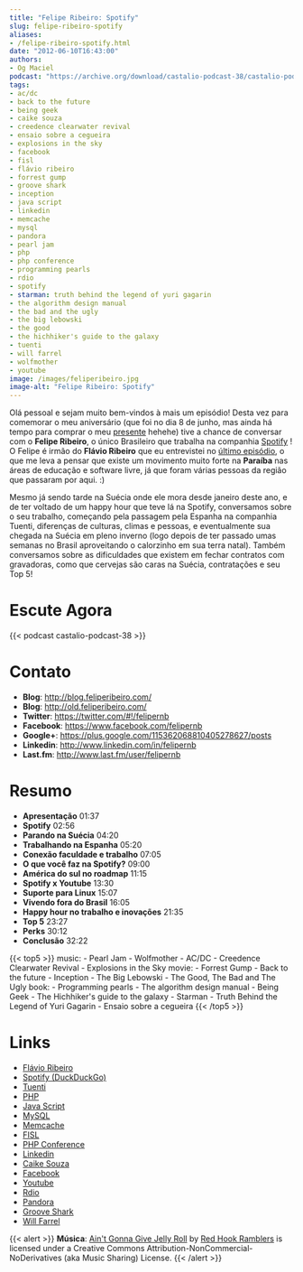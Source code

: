 ```yaml
---
title: "Felipe Ribeiro: Spotify"
slug: felipe-ribeiro-spotify
aliases:
- /felipe-ribeiro-spotify.html
date: "2012-06-10T16:43:00"
authors:
- Og Maciel
podcast: "https://archive.org/download/castalio-podcast-38/castalio-podcast-38.mp3"
tags:
- ac/dc
- back to the future
- being geek
- caike souza
- creedence clearwater revival
- ensaio sobre a cegueira
- explosions in the sky
- facebook
- fisl
- flávio ribeiro
- forrest gump
- groove shark
- inception
- java script
- linkedin
- memcache
- mysql
- pandora
- pearl jam
- php
- php conference
- programming pearls
- rdio
- spotify
- starman: truth behind the legend of yuri gagarin
- the algorithm design manual
- the bad and the ugly
- the big lebowski
- the good
- the hichhiker's guide to the galaxy
- tuenti
- will farrel
- wolfmother
- youtube
image: /images/feliperibeiro.jpg
image-alt: "Felipe Ribeiro: Spotify"
---
```


Olá pessoal e sejam muito bem-vindos à mais um episódio! Desta vez para
comemorar o meu aniversário (que foi no dia 8 de junho, mas ainda há
tempo para comprar o meu
[presente](http://www.amazon.com/gp/registry/wishlist/32BX7VP2GEFI1/ref=topnav_lists_1)
hehehe) tive a chance de conversar com o **Felipe Ribeiro**, o único
Brasileiro que trabalha na companhia [Spotify](http://www.spotify.com/)
! O Felipe é irmão do **Flávio Ribeiro** que eu entrevistei no [último
episódio](http://www.castalio.info/flavio-ribeiro-globo-com/), o que me
leva a pensar que existe um movimento muito forte na **Paraíba** nas
áreas de educação e software livre, já que foram várias pessoas da
região que passaram por aqui. :)

Mesmo já sendo tarde na Suécia onde ele mora desde janeiro deste ano, e
de ter voltado de um happy hour que teve lá na Spotify, conversamos
sobre o seu trabalho, começando pela passagem pela Espanha na companhia
Tuenti, diferenças de culturas, climas e pessoas, e eventualmente sua
chegada na Suécia em pleno inverno (logo depois de ter passado umas
semanas no Brasil aproveitando o calorzinho em sua terra natal). Também
conversamos sobre as dificuldades que existem em fechar contratos com
gravadoras, como que cervejas são caras na Suécia, contratações e seu
Top 5!

# Escute Agora

{{< podcast castalio-podcast-38 >}}

# Contato

- **Blog**: <http://blog.feliperibeiro.com/>
- **Blog**: <http://old.feliperibeiro.com/>
- **Twitter**: <https://twitter.com/#!/felipernb>
- **Facebook**: <https://www.facebook.com/felipernb>
- **Google+**: <https://plus.google.com/115362068810405278627/posts>
- **Linkedin**: <http://www.linkedin.com/in/felipernb>
- **Last.fm**: <http://www.last.fm/user/felipernb>

# Resumo

- **Apresentação** 01:37
- **Spotify** 02:56
- **Parando na Suécia** 04:20
- **Trabalhando na Espanha** 05:20
- **Conexão faculdade e trabalho** 07:05
- **O que você faz na Spotify?** 09:00
- **América do sul no roadmap** 11:15
- **Spotify x Youtube** 13:30
- **Suporte para Linux** 15:07
- **Vivendo fora do Brasil** 16:05
- **Happy hour no trabalho e inovações** 21:35
- **Top 5** 23:27
- **Perks** 30:12
- **Conclusão** 32:22

{{< top5 >}}
music:
    - Pearl Jam
    - Wolfmother
    - AC/DC
    - Creedence Clearwater Revival
    - Explosions in the Sky
movie:
    - Forrest Gump
    - Back to the future
    - Inception
    - The Big Lebowski
    - The Good, The Bad and The Ugly
book:
    - Programming pearls
    - The algorithm design manual
    - Being Geek
    - The Hichhiker's guide to the galaxy
    - Starman - Truth Behind the Legend of Yuri Gagarin
    - Ensaio sobre a cegueira
{{< /top5 >}}

# Links

- [Flávio Ribeiro](https://duckduckgo.com/?q=Flávio+Ribeiro)
- [Spotify (DuckDuckGo)](https://duckduckgo.com/?q=Spotify)
- [Tuenti](https://duckduckgo.com/?q=Tuenti)
- [PHP](https://duckduckgo.com/?q=PHP)
- [Java Script](https://duckduckgo.com/?q=Java+Script)
- [MySQL](https://duckduckgo.com/?q=MySQL)
- [Memcache](https://duckduckgo.com/?q=Memcache)
- [FISL](https://duckduckgo.com/?q=FISL)
- [PHP Conference](https://duckduckgo.com/?q=PHP+Conference)
- [Linkedin](https://duckduckgo.com/?q=Linkedin)
- [Caike Souza](https://duckduckgo.com/?q=Caike+Souza)
- [Facebook](https://duckduckgo.com/?q=Facebook)
- [Youtube](https://duckduckgo.com/?q=Youtube)
- [Rdio](https://duckduckgo.com/?q=Rdio)
- [Pandora](https://duckduckgo.com/?q=Pandora)
- [Groove Shark](https://duckduckgo.com/?q=Groove+Shark)
- [Will Farrel](https://duckduckgo.com/?q=Will+Farrel)

{{< alert >}}
**Música**: [Ain\'t Gonna Give Jelly
Roll](http://freemusicarchive.org/music/Red_Hook_Ramblers/Live__WFMU_on_Antique_Phonograph_Music_Program_with_MAC_Feb_8_2011/Red_Hook_Ramblers_-_12_-_Aint_Gonna_Give_Jelly_Roll)
by [Red Hook Ramblers](http://www.redhookramblers.com/) is licensed
under a Creative Commons Attribution-NonCommercial-NoDerivatives (aka
Music Sharing) License.
{{< /alert >}}

